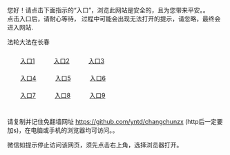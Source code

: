 您好！请点击下面指示的“入口”，浏览此网站是安全的，且为您带来平安。。 <br/>
点击入口后，请耐心等待， 过程中可能会出现无法打开的提示，请忽略，最终会进入网站. </br>

法轮大法在长春<br/>
<div style="padding:10px"><a style="margin:20px" target="_blank" href="https://d2w5fkgvvp08cz.cloudfront.net/2Qpsp?chekzsou" id="ccLink1" rel="nofollow">入口1</a> <a target="_blank" style="margin:20px" href="https://d3mhlbwlpwdvx5.cloudfront.net/2Qpsp?ivpfqf" id="ccLink2" rel="nofollow">入口2</a> <a style="margin:20px" target="_blank" href="https://d1cked5ag4cnb5.cloudfront.net/2Qpsp?npsoxrhc" id="ccLink3" rel="nofollow">入口3</a></div>

<div style="padding:10px" ><a style="margin:20px" target="_blank" href="https://d2w5fkgvvp08cz.cloudfront.net/2Qpsp?chekzsou" id="ccLink4" rel="nofollow">入口4</a> <a style="margin:20px" href="https://d3mhlbwlpwdvx5.cloudfront.net/2Qpsp?ivpfqf" target="_blank" id="ccLink5" rel="nofollow">入口5</a> <a style="margin:20px" href="https://d1cked5ag4cnb5.cloudfront.net/2Qpsp?npsoxrhc" target="_blank" id="ccLink6" rel="nofollow">入口6</a></div>

<div style="padding:10px"><a style="margin:20px" target="_blank" href="https://d2w5fkgvvp08cz.cloudfront.net/2Qpsp?chekzsou" id="ccLink7" rel="nofollow">入口7</a> <a style="margin:20px" href="https://d3mhlbwlpwdvx5.cloudfront.net/2Qpsp?ivpfqf" target="_blank" id="ccLink8" rel="nofollow">入口8</a> <a style="margin:20px" target="_blank" href="https://d1cked5ag4cnb5.cloudfront.net/2Qpsp?npsoxrhc" id="ccLink9" rel="nofollow">入口9</a></div>

<br/>



请复制并记住免翻墙网址 https://github.com/yntd/changchunzx (http后一定要加s)，在电脑或手机的浏览器均可访问。。<br/>

微信如提示停止访问该网页，须先点击右上角，选择浏览器打开。
